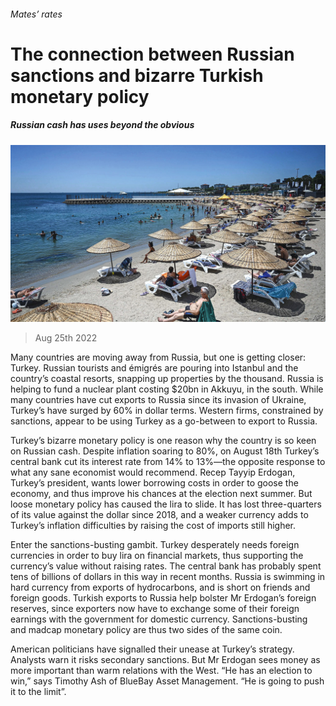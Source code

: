 ###### Mates’ rates

# The connection between Russian sanctions and bizarre Turkish monetary policy 

##### Russian cash has uses beyond the obvious 

![image](images/20220827_FNP004.jpg) 

> Aug 25th 2022 

Many countries are moving away from Russia, but one is getting closer: Turkey. Russian tourists and émigrés are pouring into Istanbul and the country’s coastal resorts, snapping up properties by the thousand. Russia is helping to fund a nuclear plant costing $20bn in Akkuyu, in the south. While many countries have cut exports to Russia since its invasion of Ukraine, Turkey’s have surged by 60% in dollar terms. Western firms, constrained by sanctions, appear to be using Turkey as a go-between to export to Russia.

Turkey’s bizarre monetary policy is one reason why the country is so keen on Russian cash. Despite inflation soaring to 80%, on August 18th Turkey’s central bank cut its interest rate from 14% to 13%—the opposite response to what any sane economist would recommend. Recep Tayyip Erdogan, Turkey’s president, wants lower borrowing costs in order to goose the economy, and thus improve his chances at the election next summer. But loose monetary policy has caused the lira to slide. It has lost three-quarters of its value against the dollar since 2018, and a weaker currency adds to Turkey’s inflation difficulties by raising the cost of imports still higher.

Enter the sanctions-busting gambit. Turkey desperately needs foreign currencies in order to buy lira on financial markets, thus supporting the currency’s value without raising rates. The central bank has probably spent tens of billions of dollars in this way in recent months. Russia is swimming in hard currency from exports of hydrocarbons, and is short on friends and foreign goods. Turkish exports to Russia help bolster Mr Erdogan’s foreign reserves, since exporters now have to exchange some of their foreign earnings with the government for domestic currency. Sanctions-busting and madcap monetary policy are thus two sides of the same coin. 

American politicians have signalled their unease at Turkey’s strategy. Analysts warn it risks secondary sanctions. But Mr Erdogan sees money as more important than warm relations with the West. “He has an election to win,” says Timothy Ash of BlueBay Asset Management. “He is going to push it to the limit”. 


